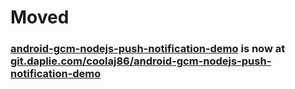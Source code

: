 # Moved
### [android-gcm-nodejs-push-notification-demo](https://git.daplie.com/coolaj86/android-gcm-nodejs-push-notification-demo) is now at [git.daplie.com/coolaj86/android-gcm-nodejs-push-notification-demo](https://git.daplie.com/coolaj86/android-gcm-nodejs-push-notification-demo)
